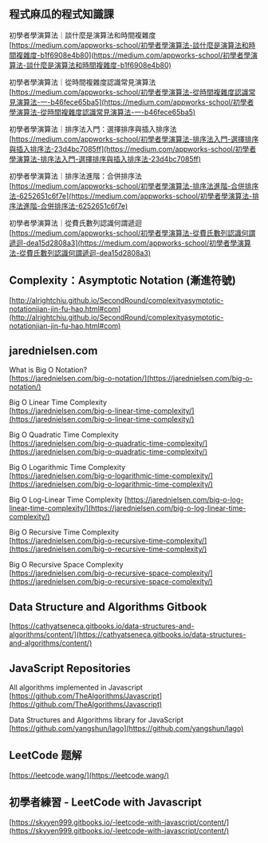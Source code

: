 ## 程式麻瓜的程式知識課

初學者學演算法｜談什麼是演算法和時間複雜度  
[https://medium.com/appworks-school/初學者學演算法-談什麼是演算法和時間複雜度-b1f6908e4b80](https://medium.com/appworks-school/初學者學演算法-談什麼是演算法和時間複雜度-b1f6908e4b80)

初學者學演算法｜從時間複雜度認識常見演算法  
[https://medium.com/appworks-school/初學者學演算法-從時間複雜度認識常見演算法-一-b46fece65ba5](https://medium.com/appworks-school/初學者學演算法-從時間複雜度認識常見演算法-一-b46fece65ba5)

初學者學演算法｜排序法入門：選擇排序與插入排序法  
[https://medium.com/appworks-school/初學者學演算法-排序法入門-選擇排序與插入排序法-23d4bc7085ff](https://medium.com/appworks-school/初學者學演算法-排序法入門-選擇排序與插入排序法-23d4bc7085ff)

初學者學演算法｜排序法進階：合併排序法  
[https://medium.com/appworks-school/初學者學演算法-排序法進階-合併排序法-6252651c6f7e](https://medium.com/appworks-school/初學者學演算法-排序法進階-合併排序法-6252651c6f7e)

初學者學演算法｜從費氏數列認識何謂遞迴  
[https://medium.com/appworks-school/初學者學演算法-從費氏數列認識何謂遞迴-dea15d2808a3](https://medium.com/appworks-school/初學者學演算法-從費氏數列認識何謂遞迴-dea15d2808a3)

## Complexity：Asymptotic Notation (漸進符號)
[http://alrightchiu.github.io/SecondRound/complexityasymptotic-notationjian-jin-fu-hao.html#com](http://alrightchiu.github.io/SecondRound/complexityasymptotic-notationjian-jin-fu-hao.html#com)

## jarednielsen.com

What is Big O Notation?  
[https://jarednielsen.com/big-o-notation/](https://jarednielsen.com/big-o-notation/)

Big O Linear Time Complexity  
[https://jarednielsen.com/big-o-linear-time-complexity/](https://jarednielsen.com/big-o-linear-time-complexity/)

Big O Quadratic Time Complexity  
[https://jarednielsen.com/big-o-quadratic-time-complexity/](https://jarednielsen.com/big-o-quadratic-time-complexity/)

Big O Logarithmic Time Complexity  
[https://jarednielsen.com/big-o-logarithmic-time-complexity/](https://jarednielsen.com/big-o-logarithmic-time-complexity/)

Big O Log-Linear Time Complexity
[https://jarednielsen.com/big-o-log-linear-time-complexity/](https://jarednielsen.com/big-o-log-linear-time-complexity/)

Big O Recursive Time Complexity  
[https://jarednielsen.com/big-o-recursive-time-complexity/](https://jarednielsen.com/big-o-recursive-time-complexity/)

Big O Recursive Space Complexity  
[https://jarednielsen.com/big-o-recursive-space-complexity/](https://jarednielsen.com/big-o-recursive-space-complexity/)

## Data Structure and Algorithms Gitbook
[https://cathyatseneca.gitbooks.io/data-structures-and-algorithms/content/](https://cathyatseneca.gitbooks.io/data-structures-and-algorithms/content/)

## JavaScript Repositories
All algorithms implemented in Javascript  
[https://github.com/TheAlgorithms/Javascript](https://github.com/TheAlgorithms/Javascript)

Data Structures and Algorithms library for JavaScript  
[https://github.com/yangshun/lago](https://github.com/yangshun/lago)

## LeetCode 题解
[https://leetcode.wang/](https://leetcode.wang/)

## 初學者練習 - LeetCode with Javascript
[https://skyyen999.gitbooks.io/-leetcode-with-javascript/content/](https://skyyen999.gitbooks.io/-leetcode-with-javascript/content/)
